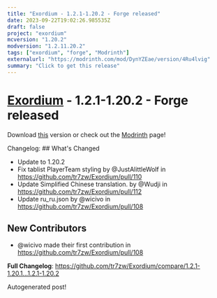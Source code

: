 ```yaml
---
title: "Exordium - 1.2.1-1.20.2 - Forge released"
date: 2023-09-22T19:02:26.985535Z
draft: false
project: "exordium"
mcversion: "1.20.2"
modversion: "1.2.11.20.2"
tags: ["exordium", "forge", "Modrinth"]
externalurl: "https://modrinth.com/mod/DynYZEae/version/4Ru4lvig"
summary: "Click to get this release"
---
```

# [Exordium](/project/exordium) - 1.2.1-1.20.2 - Forge released
Download [this](https://modrinth.com/mod/DynYZEae/version/4Ru4lvig) version or check out the [Modrinth](https://modrinth.com/mod/DynYZEae) page!

Changelog: ## What's Changed
* Update to 1.20.2
* Fix tablist PlayerTeam styling by @JustAlittleWolf in https://github.com/tr7zw/Exordium/pull/110
* Update Simplified Chinese translation. by @Wudji in https://github.com/tr7zw/Exordium/pull/112
* Update ru_ru.json by @wicivo in https://github.com/tr7zw/Exordium/pull/108

## New Contributors
* @wicivo made their first contribution in https://github.com/tr7zw/Exordium/pull/108

**Full Changelog**: https://github.com/tr7zw/Exordium/compare/1.2.1-1.20.1...1.2.1-1.20.2

Autogenerated post!
